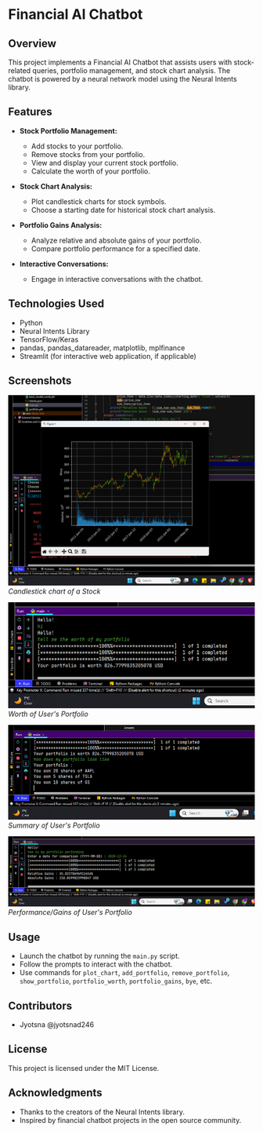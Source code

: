 # Financial AI Chatbot

## Overview
This project implements a Financial AI Chatbot that assists users with stock-related queries, portfolio management, and stock chart analysis. The chatbot is powered by a neural network model using the Neural Intents library.

## Features
- **Stock Portfolio Management:**
  - Add stocks to your portfolio.
  - Remove stocks from your portfolio.
  - View and display your current stock portfolio.
  - Calculate the worth of your portfolio.

- **Stock Chart Analysis:**
  - Plot candlestick charts for stock symbols.
  - Choose a starting date for historical stock chart analysis.

- **Portfolio Gains Analysis:**
  - Analyze relative and absolute gains of your portfolio.
  - Compare portfolio performance for a specified date.

- **Interactive Conversations:**
  - Engage in interactive conversations with the chatbot.

## Technologies Used
- Python
- Neural Intents Library
- TensorFlow/Keras
- pandas, pandas_datareader, matplotlib, mplfinance
- Streamlit (for interactive web application, if applicable)

## Screenshots

![Screenshot](./images/img1.png)
*Candlestick chart of a Stock*

![Screenshot](./images/img2.png)
*Worth of User's Portfolio*

![Screenshot](./images/img3.png)
*Summary of User's Portfolio*

![Screenshot](./images/img4.png)
*Performance/Gains of User's Portfolio*

## Usage

- Launch the chatbot by running the `main.py` script.
- Follow the prompts to interact with the chatbot.
- Use commands for `plot_chart`, `add_portfolio`, `remove_portfolio`, `show_portfolio`, `portfolio_worth`, `portfolio_gains`, `bye`, etc.

## Contributors
- Jyotsna @jyotsnad246

## License
This project is licensed under the MIT License.

## Acknowledgments
- Thanks to the creators of the Neural Intents library.
- Inspired by financial chatbot projects in the open source community.
  
